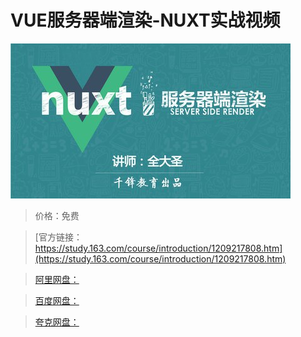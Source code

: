# VUE服务器端渲染-NUXT实战视频

![img](../../../assets/study163/free/e8d525ef8ac341888a4db78a958b5fa3.jpg)

> 价格：免费

> [官方链接：https://study.163.com/course/introduction/1209217808.htm](https://study.163.com/course/introduction/1209217808.htm)

> [阿里网盘：]()

> [百度网盘：]()

> [夸克网盘：]()
